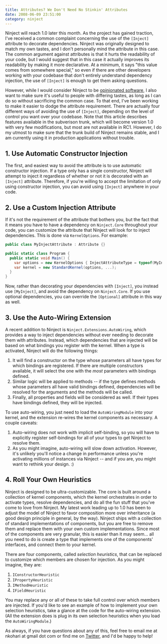 ```yaml
---
title: Attributes? We Don't Need No Stinkin' Attributes
date: 2008-06-09 23:51:00
category: ninject
---
```


<span class='drop-cap'>Ninject will reach 1.0</span> later this month. As the project has gained traction, I've received a common complaint concerning the use of the `[Inject]` attribute to decorate dependencies. Ninject was originally designed to match my own tastes, and I don't personally mind the attribute in this case. The common argument against attributes is that it hurts the readability of your code, but I would suggest that in this case it actually improves its readability by making it more declarative. At a minimum, it says "this value comes from somewhere special," so even if there are other developers working with your codebase that don't entirely understand dependency injection, the use of `[Inject]` is enough to get them asking questions.

However, while I would consider Ninject to be [opinionated software](http://gettingreal.37signals.com/ch04_Make_Opinionated_Software.php), I also want to make sure it's useful to people with differing tastes, as long as I can do so without sacrificing the common case. To that end, I've been working to make it easier to dodge the attribute requirement. There are actually four different ways of avoiding the use of `[Inject]`, depending on the level of control you want over your codebase. Note that this article describes features available in the subverison trunk, which will become version 1.0 with very few modifications, but most are not available in RC1. However, I do my utmost to make sure that the trunk build of Ninject remains stable, and I am currently using it in production applications without trouble.

## 1. Use Automatic Constructor Injection

The first, and easiest way to avoid the attribute is to use automatic constructor injection. If a type only has a single constructor, Ninject will attempt to inject it regardless of whether or not it is decorated with an `[Inject]` attribute. Therefore, if you're willing to accept the limitation of only using constructor injection, you can avoid using `[Inject]` anywhere in your code.

## 2. Use a Custom Injection Attribute

If it's not the requirement of the attribute that bothers you, but the fact that it means you have to have a dependency on `Ninject.Core` throughout your code, you can customize the attribute that Ninject will look for to inject dependencies. This is done via `KernelOptions`. For example:

```csharp
public class MyInjectAttribute : Attribute {}

public static class Program {
  public static void Main() {
    var options = new KernelOptions { InjectAttributeType = typeof(MyInjectAttribute) };
    var kernel = new StandardKernel(options, ...);
  }
}
```

Now, rather than decorating your dependencies with `[Inject]`, you instead use `[MyInject]`, and avoid the dependency on `Ninject.Core`. If you use optional dependencies, you can override the `[Optional]` attribute in this way as well.

## 3. Use the Auto-Wiring Extension

A recent addition to Ninject is `Ninject.Extensions.AutoWiring`, which provides a way to inject dependencies without ever needing to decorate them with attributes. Instead, which dependencies that are injected will be based on what bindings you register with the kernel. When a type is activated, Ninject will do the following things:

1. It will find a constructor on the type whose parameters all have types for which bindings are registered. If there are multiple constructors available, it will select the one with the _most_ parameters with bindings defined.
2. Similar logic will be applied to methods -- if the type defines methods whose parameters all have valid bindings defined, dependencies will be resolved for the arguments and the methods will be called.
3. Finally, all properties and fields will be considered as well. If their types have bindings defined, they will be injected.

To use auto-wiring, you just need to load the `AutoWiringModule` into your kernel, and the extension re-wires the kernel components as necessary. A couple caveats:

1. Auto-wiring does not work with implicit self-binding, so you will have to explicitly register self-bindings for all of your types to get Ninject to resolve them.
2. As you might imagine, auto-wiring will slow down activation. However, it's unlikely you'll notice a change in performance unless you're activating millions of instances via Ninject -- and if you are, you might want to rethink your design. :)

## 4. Roll Your Own Heuristics

Ninject is designed to be ultra-customizable. The core is built around a collection of kernel components, which the kernel orchestrates in order to activate types, resolve dependencies, and do all the fun stuff that you've come to love from Ninject. My latest work leading up to 1.0 has been to adjust the model of Ninject to favor composition more over inheritance (a good design principle in general, by the way). Ninject ships with a collection of standard implementations of components, but you are free to remove them and replace them with your own custom implementations. Since most of the components are very granular, this is easier than it may seem... all you need to do is create a type that implements one of the components' interfaces, and connect them to your kernel.

There are four components, called _selection heuristics_, that can be replaced to customize which members are chosen for injection. As you might imagine, they are:

1. `IConstructorHeuristic`
2. `IPropertyHeuristic`
3. `IMethodHeuristic`
4. `IFieldHeuristic`

You may replace any or all of these to take full control over which members are injected. If you'd like to see an example of how to implement your own selection heuristics, take a glance at the code for the auto-wiring extension. (All the extension does is plug in its own selection heuristics when you load the `AutoWiringModule`.)

As always, if you have questions about any of this, feel free to email me at nkohari at gmail dot com or find me on [Twitter](http://twitter.com/nkohari), and I'd be happy to help!
